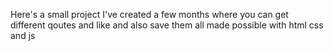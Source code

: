 Here's a small project I've created a few months where you can get different qoutes and like and also save them all made possible with html css and js
